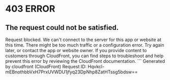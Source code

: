 # 403 ERROR

## The request could not be satisfied.

Request blocked. We can't connect to the server for this app or website at this time. There might be too much traffic or a configuration error. Try again later, or contact the app or website owner. If you provide content to customers through CloudFront, you can find steps to troubleshoot and help prevent this error by reviewing the CloudFront documentation. ```
Generated by cloudfront (CloudFront)
Request ID: Hqvkcl-mEBnothbbVxH7PrxUVWDU1jfyq23DpNhp8ZatHTssg5bdsw==

```


